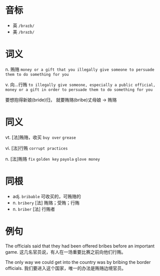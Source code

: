 # 音标

- 英 `/braɪb/`
- 美 `/braɪb/`

# 词义

n. 贿赂
`money or a gift that you illegally give someone to persuade them to do something for you`

v. 向…行贿
`to illegally give someone, especially a public official, money or a gift in order to persuade them to do something for you`



要想抱得新娘(bride)归， 就要贿赂(bribe)丈母娘 → 贿赂

# 同义

vt. [法]贿赂，收买
`buy over` `grease`

vi. [法]行贿
`corrupt practices`

n. [法]贿赂
`fix` `golden key` `payola` `glove money`

# 同根

- adj. `bribable` 可收买的，可贿赂的
- n. `bribery` [法] 贿赂；受贿；行贿
- n. `briber` [法] 行贿者

# 例句

The officials said that they had been offered bribes before an important game.
这几名官员说，有人在一场重要比赛之前向他们行贿。

The only way we could get into the country was by bribing the border officials.
我们要进入这个国家，唯一的办法是贿赂边境官员。


